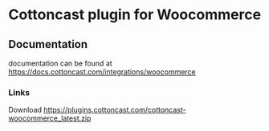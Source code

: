 # Cottoncast plugin for Woocommerce

## Documentation
documentation can be found at https://docs.cottoncast.com/integrations/woocommerce

### Links
Download https://plugins.cottoncast.com/cottoncast-woocommerce_latest.zip